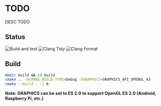 # TODO

DESC TODO

## Status
![Build and test](https://github.com/Alan5142/missile-toad/actions/workflows/build_test.yml/badge.svg)
![Clang Tidy](https://github.com/Alan5142/missile-toad/actions/workflows/clang_tidy.yml/badge.svg)
![Clang Format](https://github.com/Alan5142/missile-toad/actions/workflows/format.yml/badge.svg)

## Build

```bash
mkdir build && cd build
cmake .. -DCMAKE_BUILD_TYPE=Debug -DGRAPHICS=GRAPHICS_API_OPENGL_43
cmake --build . -j 0
```

**Note: GRAPHICS can be set to ES 2.0 to support OpenGL ES 2.0 (Android, Raspberry Pi, etc.)**
